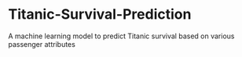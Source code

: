 # Titanic-Survival-Prediction
A machine learning model to predict Titanic survival based on various passenger attributes
